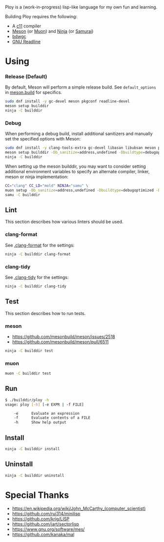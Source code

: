 Ploy is a (work-in-progress) lisp-like language for my own fun and learning.

Building Ploy requires the following:

- A [c11] compiler
- [Meson] (or [Muon]) and [Ninja] (or [Samurai])
- [bdwgc]
- [GNU Readline][readline]

[bdwgc]: https://github.com/ivmai/bdwgc
[c11]: https://en.wikipedia.org/wiki/C11_(C_standard_revision)
[meson]: https://mesonbuild.com/
[muon]: https://muon.build/
[ninja]: https://ninja-build.org/
[readline]: https://git.savannah.gnu.org/cgit/readline.git
[samurai]: https://github.com/michaelforney/samurai

# Using

### Release (Default)

By default, Meson will perform a simple release build. See `default_options` in
[meson.build](./meson.build) for specifics.

```sh
sudo dnf install -y gc-devel meson pkgconf readline-devel
meson setup builddir
ninja -C builddir
```

### Debug

When performing a debug build, install additional sanitizers and manually set
the specified options with Meson:

```sh
sudo dnf install -y clang-tools-extra gc-devel libasan libubsan meson pkgconf readline-devel
meson setup builddir -Db_sanitize=address,undefined -Dbuildtype=debugoptimized -Dwerror=true
ninja -C builddir
```

When setting up the meson builddir, you may want to consider setting additional
environment variables to specify an alternate compiler, linker, meson or ninja
implementation:

```sh
CC="clang" CC_LD="mold" NINJA="samu" \
muon setup -Db_sanitize=address,undefined -Dbuildtype=debugoptimized -Dwerror=true builddir
samu -C builddir
```

## Lint

This section describes how various linters should be used.

### clang-format

See [.clang-format](./.clang-format) for the settings:

```sh
ninja -C builddir clang-format
```

### clang-tidy

See [.clang-tidy](./.clang-tidy) for the settings:

```sh
ninja -C builddir clang-tidy
```

## Test

This section describes how to run tests.

### meson

- https://github.com/mesonbuild/meson/issues/2518
- https://github.com/mesonbuild/meson/pull/6511

```sh
ninja -C builddir test
```

### muon

```sh
muon -C builddir test
```

## Run

```sh
$ ./builddir/ploy -h
usage: ploy [-h] [-e EXPR | -f FILE]

    -e      Evaluate an expression
    -f      Evaluate contents of a FILE
    -h      Show help output

```

## Install

```sh
ninja -C builddir install
```

## Uninstall

```sh
ninja -C builddir uninstall
```

# Special Thanks

- https://en.wikipedia.org/wiki/John_McCarthy_(computer_scientist)
- https://github.com/rui314/minilisp
- https://github.com/krig/LISP
- https://github.com/jart/sectorlisp
- https://www.gnu.org/software/mes/
- https://github.com/kanaka/mal
